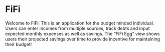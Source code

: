 # FiFi

Welcome to FiFi! This is an application for the budget minded individual. Users can enter incomes from multiple sources, track debts and input expected monthly expenses as well as savings. The “FiFi Egg” view shows users their projected savings over time to provide incentive for maintaining their budget!